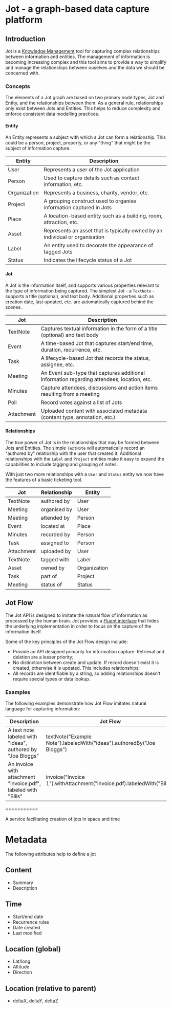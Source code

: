 # Jot - a graph-based data capture platform

[Knowledge Management]: https://en.wikipedia.org/wiki/Knowledge_management
[Fluent interface]: https://en.wikipedia.org/wiki/Fluent_interface

[Introduction]: #introduction

## Introduction

Jot is a [Knowledge Management] tool for capturing complex relationships between information and entities. The management of 
information is becoming increasing complex and this tool aims to provide a way to simplify and manage the relationships between 
ouselves and the data we should be concerned with.

### Concepts

The elements of a Jot graph are based on two primary node types, Jot and Entity, and the relationships between them. As a 
general rule, relationships only exist between Jots and Entities. This helps to reduce complexity and enforce consistent
data modelling practices.

#### Entity

An Entity represents a subject with which a Jot can form a relationship. This could be a person, project, property, or any 
"thing" that might be the subject of information capture.

| Entity       | Description                                                                  |
|--------------|------------------------------------------------------------------------------|
| User         | Represents a user of the Jot application                                     |
| Person       | Used to capture details such as contact information, etc.                    |
| Organization | Represents a business, charity, vendor, etc.                                 |
| Project      | A grouping construct used to organise information captured in Jots           |
| Place        | A location-based entity such as a building, room, attraction, etc.           |
| Asset        | Represents an asset that is typically owned by an individual or organisation |
| Label        | An entity used to decorate the appearance of tagged Jots                     |
| Status       | Indicates the lifecycle status of a Jot                                      |


#### Jot

A Jot is the information itself, and supports various properties relevant to the type of information being captured. The 
simplest Jot - a `TextNote` - supports a title (optional), and text body. Additional properties such as creation date, last 
updated, etc. are automatically captured behind the scenes.

| Jot        | Description                                                                                |
|------------|--------------------------------------------------------------------------------------------|
| TextNote   | Captures textual information in the form of a title (optional) and text body               |
| Event      | A time-based Jot that captures start/end time, duration, recurrence, etc.                  |
| Task       | A lifecycle-based Jot that records the status, assignee, etc.                              |
| Meeting    | An Event sub-type that captures additional information regarding attendees, location, etc. |
| Minutes    | Capture attendees, discussions and action items resulting from a meeting                   |
| Poll       | Record votes against a list of Jots                                                        |
| Attachment | Uploaded content with associated metadata (content type, annotation, etc.)                 |


#### Relationships

The true power of Jot is in the relationships that may be formed between Jots and Entities. The simple `TextNote` will 
automatically record an "authored by" relatioship with the user that created it. Additional relationships with the `Label`
and `Project` entities make it easy to expand the capabilities to include tagging and grouping of notes.

With just two more relationships with a `User` and `Status` entity we now have the features of a basic ticketing tool.

| Jot        | Relationship | Entity       |
|------------|--------------|--------------|
| TextNote   | authored by  | User         |
| Meeting    | organised by | User         |
| Meeting    | attended by  | Person       |
| Event      | located at   | Place        |
| Minutes    | recorded by  | Person       |
| Task       | assigned to  | Person       |
| Attachment | uploaded by  | User         |
| TextNote   | tagged with  | Label        |
| Asset      | owned by     | Organization |
| Task       | part of      | Project      |
| Meeting    | status of    | Status       |

## Jot Flow

The Jot API is designed to imitate the natural flow of information as processed by the human brain. Jot provides a [Fluent interface] that hides the underlying implementation in order to focus on the capture of the information itself.

Some of the key principles of the Jot Flow design include:

* Provide an API designed primarily for information capture. Retrieval and deletion are a lesser priority;
* No distinction between create and update. If record doesn't exist it is created, otherwise it is updated. This includes relationships;
* All records are identifiable by a string, so adding relationships doesn't require special types or data lookup.

### Examples

The following examples demonstrate how Jot Flow imitates natural language for capturing information:

| Description | Jot Flow |
|-------------|----------|
| A text note labeled with "ideas", authored by "Joe Bloggs" | textNote("Example Note").labeledWith("ideas").authoredBy("Joe Bloggs") |
| An invoice with attachment "invoice.pdf", labeled with "Bills" | invoice("Invoice 1").withAttachment("invoice.pdf).labeledWith("Bills") |


===========

A service facilitating creation of jots in space and time

# Metadata
The following attributes help to define a jot

## Content
* Summary
* Description

## Time
* Start/end date
* Recurrence rules
* Date created
* Last modified

## Location (global)
* Lat/long
* Altitude
* Direction

## Location (relative to parent)
* deltaX, deltaY, deltaZ
